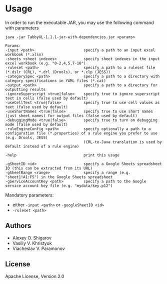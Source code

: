 # Usage

In order to run the executable JAR, you may use the following command with parameters  
```
java -jar TabbyXL-1.1.1-jar-with-dependencies.jar <params>

Params:
-input <path>                      specify a path to an input excel workbook (*.xlsx)
-sheets <sheet indexes>            specify sheet indexes in the input excel workbook (e.g. "0-2,4,5,7-10")
-ruleset <path>                    specify a path to a ruleset file (*.dslr (CRL), *.drl (Drools), or *.clp (JESS))
-categorySpec <path>               specify a path to a directory with category specifications in YAML files (*.cat)
-output <path>                     specify a path to a directory for outputting results
-ignoreSuperscript <true|false>    specify true to ignore superscript text in cells (false used by default)
-useCellText <true|false>          specify true to use cell values as text (false used by default)
-useShortNames <true|false>        specify true to use short names (just sheet names) for output files (false used by default)
-debuggingMode <true|false>        specify true to turn on debugging mode (false used by default)
-ruleEngineConfig <path>           specify optionally a path to a configuration file (*.properties) of a rule engine you prefer to use (e.g. Drools, JESS)
                                   (CRL-to-Java translation is used by default instead of a rule engine)

-help                              print this usage

-gSheetID <id>                     specify a Google Sheets spreadsheet ID (this can be extracted from its URL)
-gSheetRange <range>               specify a range (e.g. "sheet1!A1:F5") in the Google Sheets spreadsheet
-gServiceAccountKey <path>         specify a path to the Google service account key file (e.g. "mydata/key.p12")
```

Mandatory parameters:
* either `-input <path>` or `-googleSheetID <id>`
* `-ruleset <path>`

## Authors

* Alexey O. Shigarov
* Vasiliy V. Khristyuk
* Viacheslav V. Paramonov

## License
Apache License, Version 2.0